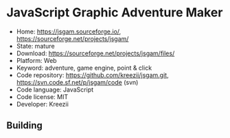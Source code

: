 # JavaScript Graphic Adventure Maker

- Home: https://jsgam.sourceforge.io/, https://sourceforge.net/projects/jsgam/
- State: mature
- Download: https://sourceforge.net/projects/jsgam/files/
- Platform: Web
- Keyword: adventure, game engine, point & click
- Code repository: https://github.com/kreezii/jsgam.git, https://svn.code.sf.net/p/jsgam/code (svn)
- Code language: JavaScript
- Code license: MIT
- Developer: Kreezii

## Building
